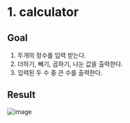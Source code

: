 # 1. calculator

## Goal

1. 두개의 정수를 입력 받는다.
2. 더하기, 빼기, 곱하기, 나눈 값을 출력한다.
3. 입력된 두 수 중 큰 수를 출력한다.

## Result

![image](https://github.com/crevee/c-review/assets/64821752/f24e9847-8a2e-4f2f-b9cb-207516034be5)
